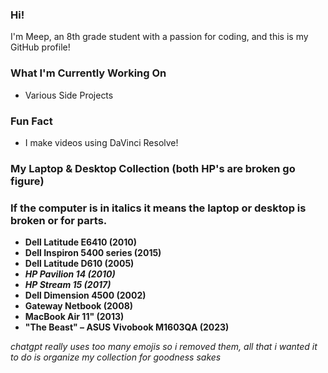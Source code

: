 ### Hi!  

I'm Meep, an 8th grade student with a passion for coding, and this is my GitHub profile!  

### What I'm Currently Working On  
- Various Side Projects  

### Fun Fact  
- I make videos using DaVinci Resolve!  

### My Laptop & Desktop Collection (both HP's are broken go figure) 
### If the computer is in italics it means the laptop or desktop is broken or for parts.
- **Dell Latitude E6410 (2010)**  
- **Dell Inspiron 5400 series (2015)**  
- **Dell Latitude D610 (2005)**  
- ***HP Pavilion 14 (2010)***  
- ***HP Stream 15 (2017)***  
- **Dell Dimension 4500 (2002)**  
- **Gateway Netbook (2008)**  
- **MacBook Air 11" (2013)**  
- **"The Beast" – ASUS Vivobook M1603QA (2023)**  

*chatgpt really uses too many emojis so i removed them, all that i wanted it to do is organize my collection for goodness sakes*
